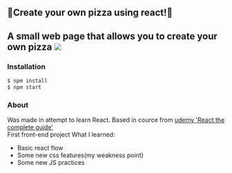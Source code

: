 ## 🍕Create your own pizza using react!🍕  
A small web page that allows you to create your own pizza
![](Appizza.gif)
---
### Installation 
```sh
$ npm install 
$ npm start
```

### About

Was made in attempt to learn React. Based in cource from [udemy 'React the complete guide'](https://www.udemy.com/course/react-the-complete-guide-incl-redux/)    
First front-end project 
What I learned: 
* Basic react flow
* Some new css features(my weakness point)
* Some new JS practices 
